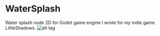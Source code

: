 # WaterSplash
Water splash node 2D for Godot game engine I wrote for my indie game LittleShadows. ![alt tag](https://github.com/laverneth/WaterSplash/blob/master/watersplash.png)
